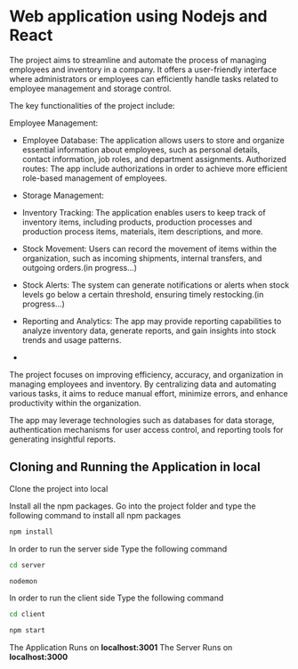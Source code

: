 # Web application using Nodejs and React 

The project aims to streamline and automate the process of managing employees and inventory in a company. It offers a user-friendly interface where administrators or employees can efficiently handle tasks related to employee management and storage control.

The key functionalities of the project include:

Employee Management:

 - Employee Database: The application allows users to store and organize essential information about employees, such as personal details, contact information, job roles, and department assignments.
Authorized routes: The app include authorizations in order to achieve more efficient role-based management of employees.

 - Storage Management:

 - Inventory Tracking: The application enables users to keep track of inventory items, including products, production processes and production process items, materials, item descriptions, and more.
 - Stock Movement: Users can record the movement of items within the organization, such as incoming shipments, internal transfers, and outgoing orders.(in progress...)
 - Stock Alerts: The system can generate notifications or alerts when stock levels go below a certain threshold, ensuring timely restocking.(in progress...)
 - Reporting and Analytics: The app may provide reporting capabilities to analyze inventory data, generate reports, and gain insights into stock trends and usage patterns.
 - 
The project focuses on improving efficiency, accuracy, and organization in managing employees and inventory. By centralizing data and automating various tasks, it aims to reduce manual effort, minimize errors, and enhance productivity within the organization.

The app may leverage technologies such as databases for data storage, authentication mechanisms for user access control, and reporting tools for generating insightful reports.

## Cloning and Running the Application in local

Clone the project into local

Install all the npm packages. Go into the project folder and type the following command to install all npm packages

```bash
npm install
```

In order to run the server side Type the following command

```bash
cd server
```
```bash
nodemon
```
In order to run the client side Type the following command

```bash
cd client
```
```bash
npm start
```
The Application Runs on **localhost:3001**
The Server Runs on **localhost:3000**



